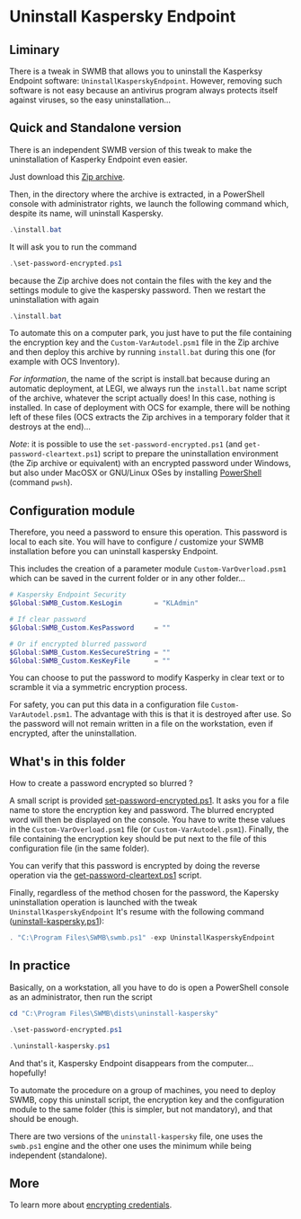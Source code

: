 # Uninstall Kaspersky Endpoint

## Liminary

There is a tweak in SWMB that allows you to uninstall the Kasperksy
Endpoint software: `UninstallKasperskyEndpoint`.
However, removing such software is not easy because an antivirus
program always protects itself against viruses,
so the easy uninstallation...

## Quick and Standalone version

There is an independent SWMB version of this tweak to make the
uninstallation of Kasperky Endpoint even easier.

Just download this [Zip archive](https://resinfo-gt.pages.in2p3.fr/swmb/resinfo-swmb/Kasperky-Uninstall-Latest.zip).

Then, in the directory where the archive is extracted,
in a PowerShell console with administrator rights,
we launch the following command which, despite its name,
will uninstall Kaspersky.
```ps1
.\install.bat 
```
It will ask you to run the command
```ps1
.\set-password-encrypted.ps1
```
because the Zip archive does not contain the files with the key
and the settings module to give the kaspersky password.
Then we restart the uninstallation with again
```ps1
.\install.bat
```

To automate this on a computer park, you just have to put the file
containing the encryption key and the `Custom-VarAutodel.psm1` file
in the Zip archive and then deploy this archive
by running `install.bat` during this one (for example with OCS Inventory).

*For information*, the name of the script is install.bat because during
an automatic deployment, at LEGI, we always run the `install.bat` name script
of the archive, whatever the script actually does!
In this case, nothing is installed.
In case of deployment with OCS for example,
there will be nothing left of these files (OCS extracts the Zip archives
in a temporary folder that it destroys at the end)...

*Note*: it is possible to use the `set-password-encrypted.ps1`
(and `get-password-cleartext.ps1`) script to prepare the uninstallation
environment (the Zip archive or equivalent) with an encrypted password under Windows,
but also under MacOSX or GNU/Linux OSes by installing
[PowerShell](https://docs.microsoft.com/fr-fr/powershell/scripting/install/installing-powershell)
(command `pwsh`).

## Configuration module

Therefore, you need a password to ensure this operation.
This password is local to each site.
You will have to configure / customize your SWMB installation
before you can uninstall kaspersky Endpoint.

This includes the creation of a parameter module
`Custom-VarOverload.psm1` which can be saved in the current folder
or in any other folder...
```ps1
# Kaspersky Endpoint Security
$Global:SWMB_Custom.KesLogin        = "KLAdmin"

# If clear password
$Global:SWMB_Custom.KesPassword     = ""

# Or if encrypted blurred password
$Global:SWMB_Custom.KesSecureString = ""
$Global:SWMB_Custom.KesKeyFile      = ""
```
You can choose to put the password to modify Kasperky in clear text
or to scramble it via a symmetric encryption process.

For safety, you can put this data in a configuration file `Custom-VarAutodel.psm1`.
The advantage with this is that it is destroyed after use.
So the password will not remain written in a file on the workstation,
even if encrypted, after the uninstallation.

## What's in this folder

How to create a password encrypted so blurred ?

A small script is provided [set-password-encrypted.ps1](set-password-encrypted.ps1).
It asks you for a file name to store the encryption key and password.
The blurred encrypted word will then be displayed on the console.
You have to write these values in the `Custom-VarOverload.psm1` file (or `Custom-VarAutodel.psm1`).
Finally, the file containing the encryption key should be put next
to the file of this configuration file (in the same folder).

You can verify that this password is encrypted by doing the reverse
operation via the [get-password-cleartext.ps1](get-password-cleartext.ps1) script.

Finally, regardless of the method chosen for the password,
the Kapersky uninstallation operation is launched with
the tweak `UninstallKasperskyEndpoint`
It's resume with the following command
([uninstall-kaspersky.ps1](uninstall-kaspersky.ps1)):
```ps1
. "C:\Program Files\SWMB\swmb.ps1" -exp UninstallKasperskyEndpoint
```

## In practice

Basically, on a workstation, all you have to do is open a PowerShell
console as an administrator, then run the script
```ps1
cd "C:\Program Files\SWMB\dists\uninstall-kaspersky"

.\set-password-encrypted.ps1

.\uninstall-kaspersky.ps1
```
And that's it,
Kaspersky Endpoint disappears from the computer... hopefully!

To automate the procedure on a group of machines, you need to deploy SWMB,
copy this uninstall script, the encryption key and the configuration
module to the same folder (this is simpler, but not mandatory),
and that should be enough.

There are two versions of the `uninstall-kaspersky` file,
one uses the `swmb.ps1` engine and the other one uses the minimum
while being independent (standalone).

## More

To learn more about [encrypting credentials](https://www.pdq.com/blog/secure-password-with-powershell-encrypting-credentials-part-1/).
